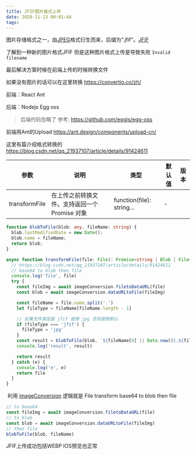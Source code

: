 ```yaml
---
title: JFIF图片格式上传
date: 2020-11-13 00:01:44
tags:
---
```


图片存储格式之一，由[JPEG](https://baike.baidu.com/item/JPEG)格式衍生而来，后缀为".jfif"。[JFIF](https://baike.baidu.com/item/jfif)

<!-- more -->

了解到一种新的图片格式JFIF 但是这种图片格式上传是导致失败 `Invalid filename`  

最后解决方案时候在前端上传的时候转换文件

如果没有图片的话可以在这里转换 https://convertio.co/zh/

前端：React Ant

后端：Nodejs Egg oss

> 后端代码忽略了 参考: https://github.com/eggjs/egg-oss

前端用Ant的Upload https://ant.design/components/upload-cn/ 

这里有篇介绍格式转换的 https://blog.csdn.net/qq_21937107/article/details/91424611

| 参数          | 说明                                          | 类型                      | 默认值 | 版本 |
| ------------- | --------------------------------------------- | ------------------------- | ------ | ---- |
| transformFile | 在上传之前转换文件。支持返回一个 Promise 对象 | function(file): string... | -      |      |

```typescript
function blobToFile(blob: any, fileName: string) {
  blob.lastModifiedDate = new Date();
  blob.name = fileName;
  return blob;
}

async function transformFile(file: File): Promise<string | Blob | File> {
  // https://blog.csdn.net/qq_21937107/article/details/91424611
  // base64 to blob then file
  console.log('file', file)
  try {
    const fileImg = await imageConversion.filetoDataURL(file)
    const blob = await imageConversion.dataURLtoFile(fileImg)

    const fileName = file.name.split('.')
    let fileType = fileName[fileName.length - 1]

    // 如果文件类型是 jfif 使用 jpg 否则使用默认
    if (fileType === 'jfif') {
      fileType = 'jpg'
    }
    const result = blobToFile(blob, `${fileName[0] || Date.now()}.${fileType}`)
    console.log('result', result)

    return result
  } catch (e) {
    console.log('e', e)
    return file
  }
}
```

 利用 [imageConversion](https://github.com/WangYuLue/image-conversion) 逻辑就是 File transform base64 to blob then file

```typescript
// to base64
const fileImg = await imageConversion.filetoDataURL(file)
// to blob
const blob = await imageConversion.dataURLtoFile(fileImg)
// then file
blobToFile(blob, fileName)
```

JFIF上传成功包括WEBP IOS预览也正常

